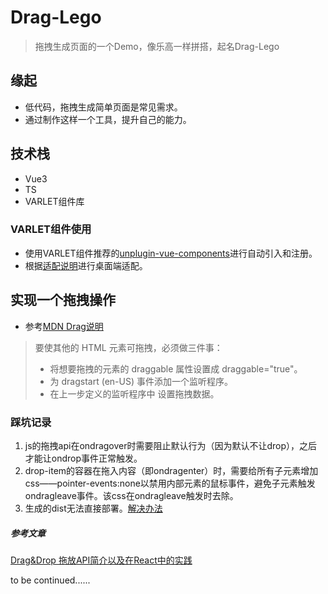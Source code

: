 # Drag-Lego
>拖拽生成页面的一个Demo，像乐高一样拼搭，起名Drag-Lego

## 缘起

- 低代码，拖拽生成简单页面是常见需求。
- 通过制作这样一个工具，提升自己的能力。

## 技术栈

- Vue3
- TS
- VARLET组件库

### VARLET组件使用

- 使用VARLET组件推荐的[unplugin-vue-components](https://varlet.gitee.io/varlet-ui/#/zh-CN/importOnDemand)进行自动引入和注册。
- 根据[适配说明](https://varlet.gitee.io/varlet-ui/#/zh-CN/browserAdaptation)进行桌面端适配。

<!-- 图片插入方式 ![Image text](https://raw.githubusercontent.com/hongmaju/light7Local/master/img/productShow/20170518152848.png) -->

## 实现一个拖拽操作

- 参考[MDN Drag说明](https://developer.mozilla.org/zh-CN/docs/Web/API/HTML_Drag_and_Drop_API)

> 要使其他的 HTML 元素可拖拽，必须做三件事：
>- 将想要拖拽的元素的 draggable 属性设置成 draggable="true"。
>- 为 dragstart (en-US) 事件添加一个监听程序。
>- 在上一步定义的监听程序中 设置拖拽数据。

### 踩坑记录

1. js的拖拽api在ondragover时需要阻止默认行为（因为默认不让drop），之后才能让ondrop事件正常触发。
2. drop-item的容器在拖入内容（即ondragenter）时，需要给所有子元素增加css——pointer-events:none以禁用内部元素的鼠标事件，避免子元素触发ondragleave事件。该css在ondragleave触发时去除。
3. 生成的dist无法直接部署。[解决办法](https://www.jianshu.com/p/597626a6cb83)

##### 参考文章
[Drag&Drop 拖放API简介以及在React中的实践](https://juejin.cn/post/6844903849115779086)

to be continued......

